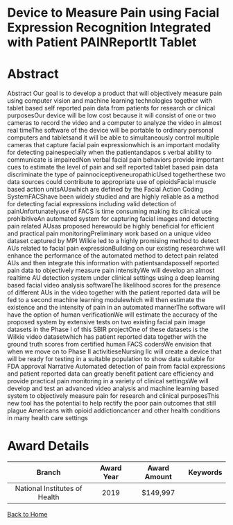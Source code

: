 
Device to Measure Pain using Facial Expression Recognition Integrated with Patient PAINReportIt Tablet
======================================================================================================

# Abstract


Abstract Our goal is to develop a product that will objectively measure pain using computer vision and machine learning technologies together with tablet based self reported pain data from patients for research or clinical purposesOur device will be low cost because it will consist of one or two cameras to record the video and a computer to analyze the video in almost real timeThe software of the device will be portable to ordinary personal computers and tabletsand it will be able to simultaneously control multiple cameras that capture facial pain expressionwhich is an important modality for detecting painespecially when the patientandapos s verbal ability to communicate is impairedNon verbal facial pain behaviors provide important cues to estimate the level of pain and self reported tablet based pain data discriminate the type of painnociceptiveneuropathicUsed togetherthese two data sources could contribute to appropriate use of opioidsFacial muscle based action unitsAUswhich are defined by the Facial Action Coding SystemFACShave been widely studied and are highly reliable as a method for detecting facial expressions including valid detection of painUnfortunatelyuse of FACS is time consuming making its clinical use prohibitiveAn automated system for capturing facial images and detecting pain related AUsas proposed herewould be highly beneficial for efficient and practical pain monitoringPreliminary work based on a unique video dataset captured by MPI Wilkie led to a highly promising method to detect AUs related to facial pain expressionBuilding on our existing researchwe will enhance the performance of the automated method to detect pain related AUs and then integrate this information with patientsandaposself reported pain data to objectively measure pain intensityWe will develop an almost realtime AU detection system under clinical settings using a deep learning based facial video analysis softwareThe likelihood scores for the presence of different AUs in the video together with the patient reported data will be fed to a second machine learning modulewhich will then estimate the existence and the intensity of pain in an automated mannerThe software will have the option of human verificationWe will estimate the accuracy of the proposed system by extensive tests on two existing facial pain image datasets in the Phase I of this SBIR projectOne of these datasets is the Wilkie video datasetwhich has patient reported data together with the ground truth scores from certified human FACS codersWe envision that when we move on to Phase II activitieseNursing llc will create a device that will be ready for testing in a suitable population to show data suitable for FDA approval Narrative Automated detection of pain from facial expressions and patient reported data can greatly benefit patient care efficiency and provide practical pain monitoring in a variety of clinical settingsWe will develop and test an advanced video analysis and machine learning based system to objectively measure pain for research and clinical purposesThis new tool has the potential to help rectify the poor pain outcomes that still plague Americans with opioid addictioncancer and other health conditions in many health care settings  

# Award Details

|Branch|Award Year|Award Amount|Keywords|
| :---: | :---: | :---: | :---: |
|National Institutes of Health|2019|$149,997||
  
  


[Back to Home](https://github.com/chrischow/dod_sbir_awards/JH/#2408)